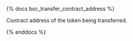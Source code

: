 {% docs bsc_transfer_contract_address %}

Contract address of the token being transferred.

{% enddocs %}